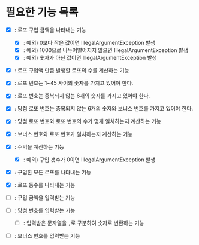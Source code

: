 # 필요한 기능 목록 

- [x] : 로또 구입 금액을 나타내는 기능
  - [x] : 예외) 0보다 작은 값이면 IllegalArgumentException 발생
  - [x] : 예외) 1000으로 나누어떨어지지 않으면 IllegalArgumentException 발생
  - [x] : 예외) 숫자가 아닌 값이면 IllegalArgumentException 발생
- [x] : 로또 구입액 만큼 발행할 로또의 수를 계산하는 기능

- [x] : 로또 번호는 1~45 사이의 숫자를 가지고 있어야 한다. 
- [x] : 로또 번호는 중복되지 않는 6개의 숫자를 가지고 있어야 한다.
- [x] : 당첨 로또 번호는 중복되지 않는 6개의 숫자와 보너스 번호를 가지고 있어야 한다.
- [x] : 당첨 로또 번호와 로또 번호의 수가 몇개 일치하는지 계산하는 기능
- [x] : 보너스 번호와 로또 번호가 일치하는지 계산하는 기능

- [x] : 수익을 계산하는 기능
  - [x] : 예외) 구입 갯수가 0이면 IllegalArgumentException 발생
- [x] : 구입한 모든 로또를 나타내는 기능

- [x] : 로또 등수를 나타내는 기능

- [ ] : 구입 금액을 입력받는 기능
- [ ] : 당첨 번호를 입력받는 기능
  - [ ] : 입력받은 문자열을 `,`로 구분하여 숫자로 변환하는 기능
- [ ] : 보너스 번호를 입력받는 기능
